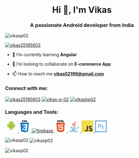<h1 align="center">Hi 👋, I'm Vikas</h1>
<h3 align="center">A passionate Android developer from India</h3>

<p align="left"> <img src="https://komarev.com/ghpvc/?username=vikasp02&label=Profile%20views&color=0e75b6&style=flat" alt="vikasp02" /> </p>

<p align="left"> <a href="https://twitter.com/vikas25195603" target="blank"><img src="https://img.shields.io/twitter/follow/vikas25195603?logo=twitter&style=for-the-badge" alt="vikas25195603" /></a> </p>

- 🌱 I’m currently learning **Angular**

- 👯 I’m looking to collaborate on **E-commerce App**

- 📫 How to reach me **vikas02199@gmail.com**

<h3 align="left">Connect with me:</h3>
<p align="left">
<a href="https://twitter.com/vikas25195603" target="blank"><img align="center" src="https://raw.githubusercontent.com/rahuldkjain/github-profile-readme-generator/master/src/images/icons/Social/twitter.svg" alt="vikas25195603" height="30" width="40" /></a>
<a href="https://linkedin.com/in/vikas-p-02" target="blank"><img align="center" src="https://raw.githubusercontent.com/rahuldkjain/github-profile-readme-generator/master/src/images/icons/Social/linked-in-alt.svg" alt="vikas-p-02" height="30" width="40" /></a>
<a href="https://instagram.com/vikashp02" target="blank"><img align="center" src="https://raw.githubusercontent.com/rahuldkjain/github-profile-readme-generator/master/src/images/icons/Social/instagram.svg" alt="vikashp02" height="30" width="40" /></a>
</p>

<h3 align="left">Languages and Tools:</h3>
<p align="left"> <a href="https://developer.android.com" target="_blank"> <img src="https://raw.githubusercontent.com/devicons/devicon/master/icons/android/android-original-wordmark.svg" alt="android" width="40" height="40"/> </a> <a href="https://www.w3schools.com/css/" target="_blank"> <img src="https://raw.githubusercontent.com/devicons/devicon/master/icons/css3/css3-original-wordmark.svg" alt="css3" width="40" height="40"/> </a> <a href="https://firebase.google.com/" target="_blank"> <img src="https://www.vectorlogo.zone/logos/firebase/firebase-icon.svg" alt="firebase" width="40" height="40"/> </a> <a href="https://www.w3.org/html/" target="_blank"> <img src="https://raw.githubusercontent.com/devicons/devicon/master/icons/html5/html5-original-wordmark.svg" alt="html5" width="40" height="40"/> </a> <a href="https://www.java.com" target="_blank"> <img src="https://raw.githubusercontent.com/devicons/devicon/master/icons/java/java-original.svg" alt="java" width="40" height="40"/> </a> <a href="https://developer.mozilla.org/en-US/docs/Web/JavaScript" target="_blank"> <img src="https://raw.githubusercontent.com/devicons/devicon/master/icons/javascript/javascript-original.svg" alt="javascript" width="40" height="40"/> </a> <a href="https://www.photoshop.com/en" target="_blank"> <img src="https://raw.githubusercontent.com/devicons/devicon/master/icons/photoshop/photoshop-line.svg" alt="photoshop" width="40" height="40"/> </a> </p>

<p><img align="left" src="https://github-readme-stats.vercel.app/api/top-langs?username=vikasp02&show_icons=true&locale=en&layout=compact" alt="vikasp02" /></p>

<p>&nbsp;<img align="center" src="https://github-readme-stats.vercel.app/api?username=vikasp02&show_icons=true&locale=en" alt="vikasp02" /></p>

<p><img align="center" src="https://github-readme-streak-stats.herokuapp.com/?user=vikasp02&" alt="vikasp02" /></p>
